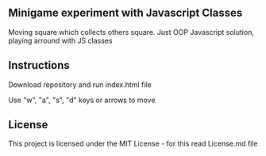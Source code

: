 <h2>Minigame experiment with Javascript Classes</h2>
<p>Moving square which collects others square. Just OOP Javascript solution, playing arround with JS classes</p>
<h2>Instructions</h2>
<p>Download repository and run index.html file</p>
<p>Use "w", "a", "s", "d" keys or arrows to move</p>

<h2><a id="user-content-license" class="anchor" aria-hidden="true" href="#license"></a>License</h2>
<p>This project is licensed under the MIT License - for this read License.md file</p>